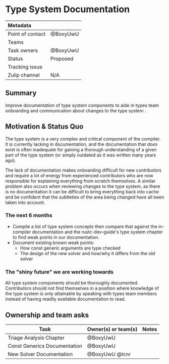 # Type System Documentation

| Metadata         |          |
|:-----------------|----------|
| Point of contact | @BoxyUwU |
| Teams            |          |
| Task owners      | @BoxyUwU |
| Status           | Proposed |
| Tracking issue   |          |
| Zulip channel    | N/A      |

## Summary

Improve documentation of type system components to aide in types team onboarding and communication about changes to the type system .

## Motivation & Status Quo

The type system is a very complex and critical component of the compiler. It is currently lacking in documentation, and the documentation that *does* exist is often inadequate for gaining a thorough understanding of a given part of the type system (or simply outdated as it was written many years ago).

The lack of documentation makes onboarding difficult for new contributors and require a lot of energy from experienced contributors who are now responsible for explaining everything from scratch themselves. A similar problem also occurs when reviewing changes to the type system, as there is no documentation it can be difficult to bring everything back into cache and be confident that the subtleties of the area being changed have all been taken into account.

### The next 6 months

- Compile a list of type system concepts then compare that against the in-compiler documentation and the rustc-dev-guide's type system chapter to find weak points in our documentation.
- Document existing known weak points:
    - How const generic arguments are type checked
    - The design of the new solver and how/why it differs from the old solver

### The "shiny future" we are working towards

All type system components should be thoroughly documented. Contributors should not find themselves in a position where knowledge of the type system is *only* attainable by speaking with types team members instead of having readily available documentation to read.

## Ownership and team asks

| Task                         | Owner(s) or team(s) | Notes |
|------------------------------|---------------------|-------|
| Triage Analysis Chapter      | @BoxyUwU            |       |
| Const Generics Documentation | @BoxyUwU            |       |
| New Solver Documentation     | @BoxyUwU @lcnr      |       |
